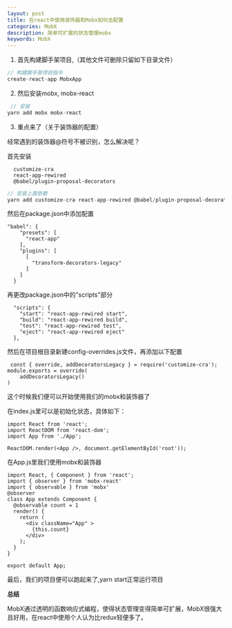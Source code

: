 ```yaml
---
layout: post
title: 在react中使用装饰器和Mobx如何去配置
categories: MobX
description: 简单可扩展的状态管理mobx
keywords: MobX
---
```



1. 首先构建脚手架项目,（其他文件可删除只留如下目录文件）

 ```js
 // 构建脚手架项目指令
create-react-app MobxApp
 ```

2. 然后安装mobx, mobx-react

```js
 // 安装
yarn add mobx mobx-react
 ```

3. 重点来了（关于装饰器的配置）
 
 经常遇到的装饰器@符号不被识别，怎么解决呢？

 首先安装

```
  customize-cra
  react-app-rewired 
  @babel/plugin-proposal-decorators
```

```js
// 安装上面依赖
yarn add customize-cra react-app-rewired @babel/plugin-proposal-decorators --dev
```

 然后在package.json中添加配置

```
"babel": {
    "presets": [
      "react-app"
    ],
    "plugins": [
      [
        "transform-decorators-legacy"
      ]
    ]
  }

```

再更改package.json中的"scripts"部分

```
  "scripts": {
    "start": "react-app-rewired start",
    "build": "react-app-rewired build",
    "test": "react-app-rewired test",
    "eject": "react-app-rewired eject"
  },

```

然后在项目根目录新建config-overrides.js文件，再添加以下配置

```
 const { override, addDecoratorsLegacy } = require('customize-cra');
module.exports = override(
    addDecoratorsLegacy()
)
```

这个时候我们便可以开始使用我们的mobx和装饰器了

在index.js里可以是初始化状态，具体如下：

```
import React from 'react';
import ReactDOM from 'react-dom';
import App from './App';

ReactDOM.render(<App />, document.getElementById('root'));
```

在App.js里我们使用mobx和装饰器

```
import React, { Component } from 'react';
import { observer } from 'mobx-react'
import { observable } from 'mobx'
@observer
class App extends Component {
  @observable count = 1
  render() {
    return (
      <div className="App" >
        {this.count}
      </div>
    );
  }
}

export default App;
```

最后，我们的项目便可以跑起来了,yarn start正常运行项目

**总结**

MobX通过透明的函数响应式编程，使得状态管理变得简单可扩展，MobX很强大且好用，在react中使用个人认为比redux轻便多了。





